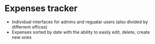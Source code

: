 # Expenses tracker

- Individual interfaces for admins and regualar users (also divided by differrent offices)
- Expenses sorted by date with the ability to easily edit, delete, create new ones
